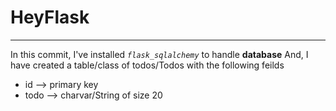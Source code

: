 # HeyFlask
---
In this commit, I've installed _`flask_sqlalchemy`_ to handle **database**
And, I have created a table/class of todos/Todos with the following feilds 

- id --> primary key
- todo --> charvar/String of size 20

